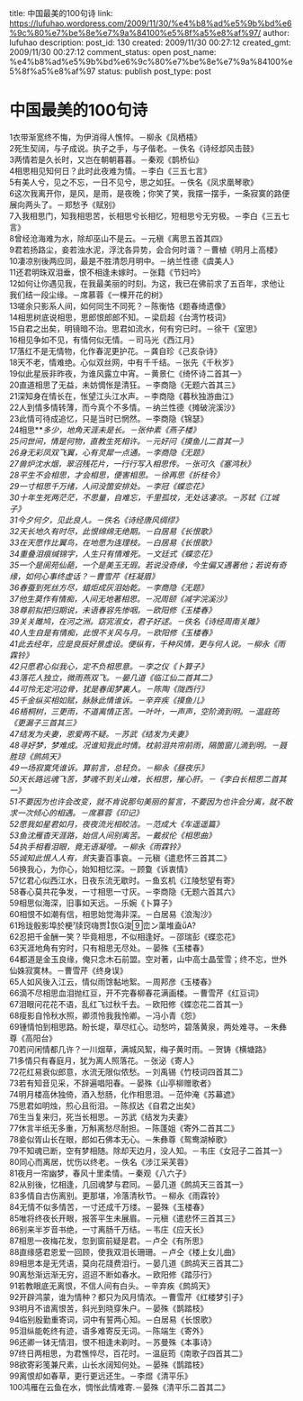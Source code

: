 title: 中国最美的100句诗
link: https://lufuhao.wordpress.com/2009/11/30/%e4%b8%ad%e5%9b%bd%e6%9c%80%e7%be%8e%e7%9a%84100%e5%8f%a5%e8%af%97/
author: lufuhao
description: 
post_id: 130
created: 2009/11/30 00:27:12
created_gmt: 2009/11/30 00:27:12
comment_status: open
post_name: %e4%b8%ad%e5%9b%bd%e6%9c%80%e7%be%8e%e7%9a%84100%e5%8f%a5%e8%af%97
status: publish
post_type: post

# 中国最美的100句诗

1衣带渐宽终不悔，为伊消得人憔悴。－柳永《凤栖梧》   
2死生契阔，与子成说。执子之手，与子偕老。－佚名《诗经邶风击鼓》   
3两情若是久长时，又岂在朝朝暮暮。－秦观《鹊桥仙》   
4相思相见知何日？此时此夜难为情。－李白《三五七言》   
5有美人兮，见之不忘，一日不见兮，思之如狂。－佚名《凤求凰琴歌》   
6这次我离开你，是风，是雨，是夜晚；你笑了笑，我摆一摆手，一条寂寞的路便展向两头了。－郑愁予《赋别》   
7入我相思门，知我相思苦，长相思兮长相忆，短相思兮无穷极。－李白《三五七言》   
8曾经沧海难为水，除却巫山不是云。－元稹《离思五首其四》   
9君若扬路尘，妾若浊水泥，浮沈各异势，会合何时谐？－曹植《明月上高楼》   
10凄凉别後两应同，最是不胜清怨月明中。－纳兰性德《虞美人》   
11还君明珠双泪垂，恨不相逢未嫁时。－张籍《节妇吟》   
12如何让你遇见我，在我最美丽的时刻。为这，我已在佛前求了五百年，求他让我们结一段尘缘。－席慕蓉《一棵开花的树》   
13嗟余只影系人间，如何同生不同死？－陈衡恪《题春绮遗像》   
14相思树底说相思，思郎恨郎郎不知。－梁启超《台湾竹枝词》   
15自君之出矣，明镜暗不治。思君如流水，何有穷已时。－徐干《室思》   
16相见争如不见，有情何似无情。－司马光《西江月》   
17落红不是无情物，化作春泥更护花。－龚自珍《己亥杂诗》   
18天不老，情难绝。心似双丝网，中有千千结。－张先《千秋岁》   
19似此星辰非昨夜，为谁风露立中宵。－黄景仁《绮怀诗二首其一》   
20直道相思了无益，未妨惆怅是清狂。－李商隐《无题六首其三》   
21深知身在情长在，怅望江头江水声。－李商隐《暮秋独游曲江》   
22人到情多情转薄，而今真个不多情。－纳兰性德《摊破浣溪沙》   
23此情可待成追忆，只是当时已惘然。－李商隐《锦瑟》   
24相思***多少，地角天涯未是长。－张仲素《燕子楼》   
25问世间，情是何物，直教生死相许。－元好问《摸鱼儿二首其一》   
26身无彩凤双飞翼，心有灵犀一点通。－李商隐《无题》   
27兽炉沈水烟，翠沼残花片，一行行写入相思传。－张可久《塞鸿秋》   
28平生不会相思，才会相思，便害相思。－徐再思《折桂令》   
29一寸相思千万绪，人间没箇安排处。－李冠《蝶恋花》   
30十年生死两茫茫，不思量，自难忘，千里孤坟，无处话凄凉。－苏轼《江城子》   
31今夕何夕，见此良人。－佚名《诗经唐风绸缪》   
32天长地久有时尽，此恨绵绵无绝期。－白居易《长恨歌》   
33在天愿作比翼鸟，在地愿为连理枝。－白居易《长恨歌》   
34重叠泪痕缄锦字，人生只有情难死。－文廷式《蝶恋花》   
35一个是阆苑仙葩，一个是美玉无瑕。若说没奇缘，今生偏又遇著他；若说有奇缘，如何心事终虚话？－曹雪芹《枉凝眉》   
36春蚕到死丝方尽，蜡炬成灰泪始乾。－李商隐《无题》   
37他生莫作有情痴，人间无地著相思。－况周颐《减字浣溪沙》   
38尊前拟把归期说，未语春容先惨咽。－欧阳修《玉楼春》   
39关关雎鸠，在河之洲。窈宨淑女，君子好逑。－佚名《诗经周南关雎》   
40人生自是有情痴，此恨不关风与月。－欧阳修《玉楼春》   
41此去经年，应是良辰好景虚设。便纵有，千种风情，更与何人说。－柳永《雨霖铃》   
42只愿君心似我心，定不负相思意。－李之仪《卜算子》   
43落花人独立，微雨燕双飞。－晏几道《临江仙二首其二》   
44可怜无定河边骨，犹是春闺梦裏人。－陈陶《陇西行》   
45千金纵买相如赋，脉脉此情谁诉。－辛弃疾《摸鱼儿》   
46梧桐树，三更雨，不道离情正苦。一叶叶，一声声，空阶滴到明。－温庭筠《更漏子三首其三》   
47结发为夫妻，恩爱两不疑。－苏武《结发为夫妻》   
48寻好梦，梦难成。况谁知我此时情。枕前泪共帘前雨，隔箇窗儿滴到明。－聂胜琼《鹧鸪天》   
49一场寂寞凭谁诉。算前言，总轻负。－柳永《昼夜乐》   
50天长路远魂飞苦，梦魂不到关山难，长相思，摧心肝。－《李白长相思二首其一》   
51不要因为也许会改变，就不肯说那句美丽的誓言，不要因为也许会分离，就不敢求一次倾心的相遇。－席慕蓉《印记》   
52愿我如星君如月，夜夜流光相皎洁。－范成大《车遥遥篇》   
53鱼沈雁杳天涯路，始信人间别离苦。－戴叔伦《相思曲》   
54执手相看泪眼，竟无语凝噎。－柳永《雨霖铃》   
55诚知此恨人人有，贫*夫妻百事哀。－元稹《遣悲怀三首其二》   
56换我心，为你心，始知相忆深。－顾敻《诉衷情》   
57忆君心似西江水，日夜东流无歇时。－鱼玄机《江陵愁望有寄》   
58春心莫共花争发，一寸相思一寸灰。－李商隐《无题六首其六》   
59相思似海深，旧事如天远。－乐婉《卜算子》   
60相恨不如潮有信，相思始觉海非深。－白居易《浪淘沙》   
61玲珑骰影埠於梗牍窍嗨贾恢浚峦ン蕖堆盍Α?   
62忍把千金酬一笑？毕竟相思，不似相逢好。－邵瑞彭《蝶恋花》   
63天涯地角有穷时，只有相思无尽处。－晏殊《玉楼春》   
64都道是金玉良缘，俺只念木石前盟。空对著，山中高士晶莹雪；终不忘，世外仙姝寂寞林。－曹雪芹《终身误》   
65人如风後入江云，情似雨馀黏地絮。－周邦彦《玉楼春》   
66滴不尽相思血泪抛红豆，开不完春柳春花满画楼。－曹雪芹《红豆词》   
67泪眼问花花不语，乱红飞过秋千去。－欧阳修《蝶恋花二首其一》   
68瘦影自怜秋水照，卿须怜我我怜卿。－冯小青《怨》   
69锺情怕到相思路。盼长堤，草尽红心。动愁吟，碧落黄泉，两处难寻。－朱彝尊《高阳台》   
70若问闲情都几许？一川烟草，满城风絮，梅子黄时雨。－贺铸《横塘路》   
71多情只有春庭月，犹为离人照落花。－张泌《寄人》   
72花红易衰似郎意，水流无限似侬愁。－刘禹锡《竹枝词四首其二》   
73若有知音见采，不辞遍唱阳春。－晏殊《山亭柳赠歌者》   
74明月楼高休独倚，酒入愁肠，化作相思泪。－范仲淹《苏幕遮》   
75思君如明烛，煎心且衔泪。－陈叔达《自君之出矣》   
76生当复来归，死当长相思。－苏武《结发为夫妻》   
77休言半纸无多重，万斛离愁尽耐担。－陈蓬姐《寄外二首其二》   
78妾似胥山长在眼，郎如石佛本无心。－朱彝尊《鸳鸯湖棹歌》   
79不知魂已断，空有梦相随。除却天边月，没人知。－韦庄《女冠子二首其一》   
80同心而离居，忧伤以终老。－佚名《涉江采芙蓉》   
81夜月一帘幽梦，春风十里柔情。－秦观《八六子》   
82从别後，忆相逢，几回魂梦与君同。－晏几道《鹧鸪天三首其一》   
83多情自古伤离别。更那堪，冷落清秋节。－柳永《雨霖铃》   
84无情不似多情苦，一寸还成千万缕。－晏殊《玉楼春》   
85唯将终夜长开眼，报答平生未展眉。－元稹《遣悲怀三首其三》   
86别来半岁音书绝，一寸离肠千万结。－韦庄《应天长》   
87相思一夜梅花发，忽到窗前疑是君。－卢仝《有所思》   
88直缘感君恩爱一回顾，使我双泪长珊珊。－卢仝《楼上女儿曲》   
89相思本是无凭语，莫向花牋费泪行。－晏几道《鹧鸪天三首其二》   
90离愁渐远渐无穷，迢迢不断如春水。－欧阳修《踏莎行》   
91若教眼底无离恨，不信人间有白头。－辛弃疾《鹧鸪天》   
92开辟鸿蒙，谁为情种？都只为风月情浓。－曹雪芹《红楼梦引子》   
93明月不谙离恨苦，斜光到晓穿朱户。－晏殊《鹊踏枝》   
94临别殷勤重寄词，词中有誓两心知。－白居易《长恨歌》   
95泪纵能乾终有迹，语多难寄反无词。－陈端生《寄外》   
96还卿一钵无情泪，恨不相逢未剃时。－苏曼殊《本事诗》   
97终日两相思，为君憔悴尽，百花时。－温庭筠《南歌子四首其二》   
98欲寄彩笺兼尺素，山长水阔知何处。－晏殊《鹊踏枝》   
99离恨却如春草，更行更远还生。－李煜《清平乐》   
100鸿雁在云鱼在水，惆怅此情难寄.－晏殊《清平乐二首其二》